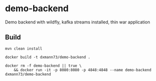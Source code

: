demo-backend
==============

Demo backend with wildfly, kafka streams installed, thin war application

Build
--------
```
mvn clean install

docker build -t dxmann73/demo-backend .

docker rm -f demo-backend || true \
    && docker run -it -p 8080:8080 -p 4848:4848 --name demo-backend dxmann73/demo-backend

```
